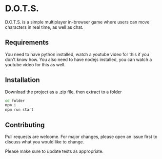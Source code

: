 # D.O.T.S.

D.O.T.S. is a simple multiplayer in-browser game where users can move characters in real time, as well as chat.

## Requirements

You need to have python installed, watch a youtube video for this if you don't know how.
You also need to have nodejs installed, you can watch a youtube video for this as well.

## Installation

Download the project as a .zip file, then extract to a folder

```bash
cd folder
npm i 
npm run start
```


## Contributing
Pull requests are welcome. For major changes, please open an issue first to discuss what you would like to change.

Please make sure to update tests as appropriate.

